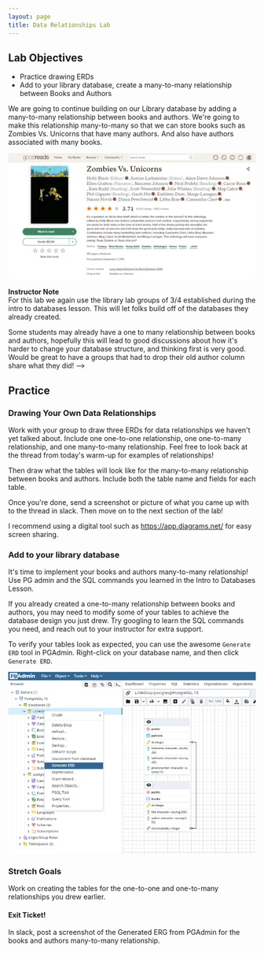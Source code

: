 ```yaml
---
layout: page
title: Data Relationships Lab
---
```


## Lab Objectives
* Practice drawing ERDs
* Add to your library database, create a many-to-many relationship between Books and Authors

We are going to continue building on our Library database by adding a many-to-many relationship between books and authors. We're going to make this relationship many-to-many so that we can store books such as Zombies Vs. Unicorns that have many authors. And also have authors associated with many books.

<p align='center'>
  <img src='/assets/images/module2/Week2/book_many_authors.png'>
</p>


<aside class="instructor-notes">
    <p><strong>Instructor Note</strong><br>For this lab we again use the library lab groups of 3/4 established during the intro to databases lesson. This will let folks build off of the databases they already created.

Some students may already have a one to many relationship between books and authors, hopefully this will lead to good discussions about how it's harder to change your database structure, and thinking first is very good. Would be great to have a groups that had to drop their old author column share what they did! --></p>
</aside>

## Practice
### Drawing Your Own Data Relationships

Work with your group to draw three ERDs for data relationships we haven't yet talked about. Include one one-to-one relationship, one one-to-many relationship, and one many-to-many relationship. Feel free to look back at the thread from today's warm-up for examples of relationships!

Then draw what the tables will look like for the many-to-many relationship between books and authors. Include both the table name and fields for each table.

Once you're done, send a screenshot or picture of what you came up with to the thread in slack. Then move on to the next section of the lab!

I recommend using a digital tool such as https://app.diagrams.net/ for easy screen sharing.

### Add to your library database

It's time to implement your books and authors many-to-many relationship! Use PG admin and the SQL commands you learned in the Intro to Databases Lesson.

If you already created a one-to-many relationship between books and authors, you may need to modify some of your tables to achieve the database design you just drew. Try googling to learn the SQL commands you need, and reach out to your instructor for extra support. 

To verify your tables look as expected, you can use the awesome `Generate ERD` tool in PGAdmin. Right-click on your database name, and then click `Generate ERD`.

<p align='center'>
  <img src='/assets/images/module2/Week2/pgadmin_makeERD.png'>
</p>

### Stretch Goals

Work on creating the tables for the one-to-one and one-to-many relationships you drew earlier. 

#### Exit Ticket!
In slack, post a screenshot of the Generated ERG from PGAdmin for the books and authors many-to-many relationship.
